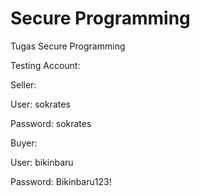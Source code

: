# Secure Programming

Tugas Secure Programming 

Testing Account:

Seller:
  
  User: sokrates
  
  Password: sokrates

Buyer:
  
  User: bikinbaru
  
  Password: Bikinbaru123!
